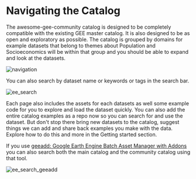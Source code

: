 # Navigating the Catalog

The awesome-gee-community catalog is designed to be completely compatible with the existing GEE master catalog. It is also designed to be as open and exploratory as possible. The catalog is grouped by domains for example datasets that belong to themes about Population and Socioeconomics will be within that group and you should be able to expand and look at the datasets.

![navigation](https://github.com/samapriya/awesome-gee-community-datasets/assets/6677629/20ad544f-c143-4354-a9af-0dd956f5d50f)

You can also search by dataset name or keywords or tags in the search bar.

![ee_search](https://user-images.githubusercontent.com/6677629/193892818-71628a95-be60-43c9-bef6-62cefe23e686.gif)

Each page also includes the assets for each datasets as well some example code for you to explore and load the dataset quickly. You can also add the entire catalog examples as a repo now so you can search for and use the dataset. But don't stop there bring new datasets to the catalog, suggest things we can add and share back examples you make with the data. Explore how to do this and more in the Getting started section.

If you use [geeadd: Google Earth Engine Batch Asset Manager with Addons](https://samapriya.github.io/gee_asset_manager_addon/) you can also search both the main catalog and the community catalog using that tool.

![ee_search_geeadd](https://user-images.githubusercontent.com/6677629/193893763-718297a2-5b02-456a-b11b-82411ce0b0d0.gif)

